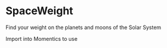 SpaceWeight
==========
Find your weight on the planets and moons of the Solar System

Import into Momentics to use
